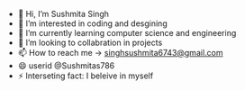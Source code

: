 - 👋 Hi, I’m Sushmita Singh
- 👀 I’m interested in coding and desgining
- 🌱 I’m currently learning computer science and engineering
- 💞️ I’m looking to collabration in projects
- 📫 How to reach me -> singhsushmita6743@gmail.com
- 😄 userid @Sushmitas786
- ⚡ Interseting fact: I beleive in myself

<!---
Sushmitas786/Sushmitas786 is a ✨ special ✨ repository because its `README.md` (this file) appears on your GitHub profile.
You can click the Preview link to take a look at your changes.
--->
